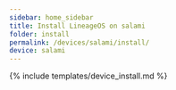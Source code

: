 ```yaml
---
sidebar: home_sidebar
title: Install LineageOS on salami
folder: install
permalink: /devices/salami/install/
device: salami
---
```

{% include templates/device_install.md %}
